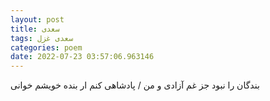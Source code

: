 ```yaml
---
layout: post
title: سعدی
tags: سعدی غزل
categories: poem
date: 2022-07-23 03:57:06.963146
---
```


بندگان را نبود جز غم آزادی و من / پادشاهی کنم ار بنده خویشم خوانی